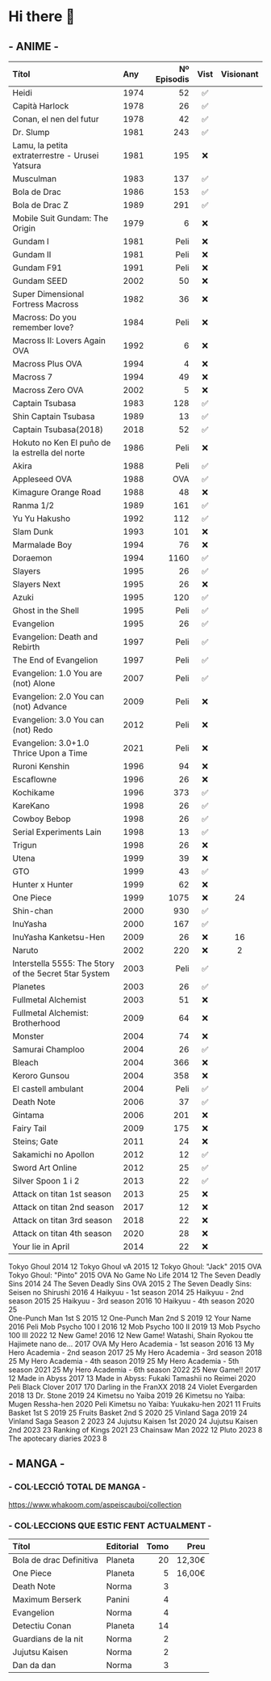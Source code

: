 # Hi there 👋


## - ANIME -

| Títol | Any | Nº Episodis | Vist | Visionant |
| :- | :- | -: | :-: | :-: |
| Heidi | 1974 | 52 | ✅ |
| Capità Harlock | 1978 | 26 | ✅ |
| Conan, el nen del futur | 1978 | 42 | ✅ |
| Dr. Slump | 1981 | 243 | ✅ |
| Lamu, la petita extraterrestre - Urusei Yatsura | 1981 |	195 | ❌ |
| Musculman | 1983 | 137 | ✅ |
| Bola de Drac | 1986 | 153 | ✅ |
| Bola de Drac Z | 1989 | 291 | ✅ |
| Mobile Suit Gundam: The Origin | 1979 | 6 | ❌ |
| Gundam I | 1981 | Peli | ❌ |
| Gundam II | 1981 | Peli | ❌ |
| Gundam F91 | 1991 |	Peli | ❌ |
| Gundam SEED	| 2002 | 50 | ❌ |
| Super Dimensional Fortress Macross | 1982 | 36 | ❌ |
| Macross: Do you remember love? |1984| Peli | ❌ |
| Macross II: Lovers Again OVA| 1992| 6 | ❌ |
| Macross Plus OVA | 1994 | 4 | ❌ |
| Macross 7 | 1994 | 49 | ❌ |
| Macross Zero OVA | 2002 | 5 | ❌ |
| Captain Tsubasa |	1983 | 128 | ✅ |
| Shin Captain Tsubasa | 1989 | 13 | ✅ |
| Captain Tsubasa(2018) | 2018 | 52 | ✅ |
| Hokuto no Ken El puño de la estrella del norte | 1986 |	Peli | ❌ |
| Akira |	1988 | Peli | ✅ |
| Appleseed OVA	| 1988 | OVA | ✅ |
| Kimagure Orange Road | 1988 | 48 | ❌ |
| Ranma 1/2 |	1989 | 161 | ✅ |
| Yu Yu Hakusho | 1992 | 112 | ✅ |
| Slam Dunk | 1993 | 101 | ❌ |
| Marmalade Boy | 1994 | 76 | ❌ |
| Doraemon | 1994 | 1160 | ✅ |
| Slayers | 1995 | 26 | ✅ |
| Slayers Next | 1995 | 26 | ❌ |
| Azuki | 1995 | 120 | ✅ |
| Ghost in the Shell | 1995 | Peli | ✅ |
| Evangelion | 1995 | 26 | ✅ |
| Evangelion: Death and Rebirth | 1997 | Peli | ✅ |
| The End of Evangelion | 1997 | Peli | ✅ |
| Evangelion: 1.0 You are (not) Alone | 2007 | Peli | ✅ |
| Evangelion: 2.0 You can (not) Advance | 2009 | Peli | ❌ |
| Evangelion: 3.0 You can (not) Redo | 2012 | Peli | ❌ |
| Evangelion: 3.0+1.0 Thrice Upon a Time | 2021 | Peli | ❌ |
| Ruroni Kenshin | 1996 | 94 | ❌ |
| Escaflowne | 1996 | 26 | ❌ |
| Kochikame | 1996 | 373| ✅ |
| KareKano | 1998 | 26 | ✅ |
| Cowboy Bebop | 1998 | 26 | ✅ |
| Serial Experiments Lain | 1998 | 13 | ✅ |
| Trigun | 1998 | 26 | ❌ |
| Utena | 1999 | 39 | ❌ |
| GTO	| 1999 | 43 | ✅ |
| Hunter x Hunter | 1999 | 62 | ❌ |
| One Piece | 1999 | 1075 | ❌ | 24 |
| Shin-chan | 2000 | 930 | ✅ |
| InuYasha | 2000 | 167 | ✅ |
| InuYasha Kanketsu-Hen | 2009 | 26 | ❌ | 16 |
| Naruto | 2002 | 220 | ❌ | 2 |
| Interstella 5555: The 5tory of the 5ecret 5tar 5ystem | 2003 | Peli | ✅ |
| Planetes | 2003 | 26 | ✅ |
| Fullmetal Alchemist | 2003 | 51 | ❌ |
| Fullmetal Alchemist: Brotherhood | 2009 | 64 | ❌ |
| Monster | 2004 | 74 | ❌ |
| Samurai Champloo | 2004 | 26 | ✅ |
| Bleach | 2004 | 366 | ❌ |
| Keroro Gunsou | 2004 | 358 | ❌ |
| El castell ambulant | 2004 | Peli | ✅ |
| Death Note | 2006 | 37 | ✅ |
| Gintama | 2006 | 201 | ❌ |
| Fairy Tail | 2009 | 175 | ❌ |
| Steins; Gate | 2011 | 24 | ❌ |
| Sakamichi no Apollon | 2012 | 12 | ✅ |
| Sword Art Online | 2012 | 25 | ✅ |
| Silver Spoon 1 i 2 | 2013 | 22 | ✅ |
| Attack on titan 1st season | 2013 | 25 | ❌ |
| Attack on titan 2nd season | 2017 | 12 | ❌ |
| Attack on titan 3rd season | 2018 | 22 | ❌ |
| Attack on titan 4th season | 2020 | 28 | ❌ |
| Your lie in April | 2014 | 22 | ❌ |
Tokyo Ghoul	2014	12
Tokyo Ghoul vA	2015	12
Tokyo Ghoul: "Jack"	2015	OVA
Tokyo Ghoul: "Pinto"	2015	OVA
No Game No Life	2014	12
The Seven Deadly Sins	2014	24
The Seven Deadly Sins OVA	2015	2
The Seven Deadly Sins: Seisen no Shirushi	2016	4
Haikyuu - 1st season	2014	25
Haikyuu - 2nd season	2015	25
Haikyuu - 3rd season	2016	10
Haikyuu - 4th season	2020	25	
One-Punch Man 1st S	2015	12
One-Punch Man 2nd S	2019	12
Your Name	2016	Peli
Mob Psycho 100 I	2016	12
Mob Psycho 100 II	2019	13
Mob Psycho 100 III	2022	12
New Game!	2016	12
New Game! Watashi, Shain Ryokou tte Hajimete nano de...	2017	OVA
My Hero Academia - 1st season	2016	13
My Hero Academia - 2nd season	2017	25
My Hero Academia - 3rd season	2018	25
My Hero Academia - 4th season	2019	25
My Hero Academia - 5th season	2021	25
My Hero Academia - 6th season	2022	25
New Game!!	2017	12
Made in Abyss	2017	13
Made in Abyss: Fukaki Tamashii no Reimei	2020	Peli
Black Clover	2017	170
Darling in the FranXX	2018	24
Violet Evergarden	2018	13
Dr. Stone	2019	24
Kimetsu no Yaiba	2019	26
Kimetsu no Yaiba: Mugen Ressha-hen	2020	Peli
Kimetsu no Yaiba: Yuukaku-hen	2021	11
Fruits Basket 1st S	2019	25
Fruits Basket 2nd S	2020	25
Vinland Saga	2019	24
Vinland Saga Season 2	2023	24
Jujutsu Kaisen 1st	2020	24
Jujutsu Kaisen 2nd	2023	23
Ranking of Kings	2021	23
Chainsaw Man	2022	12
Pluto	2023	8
The apotecary diaries	2023	8



## - MANGA -

### - COL·LECCIÓ TOTAL DE MANGA -

https://www.whakoom.com/aspeiscauboi/collection

### - COL·LECCIONS QUE ESTIC FENT ACTUALMENT -

| Títol | Editorial | Tomo | Preu |
| :- | :- | -: | -: |
| Bola de drac Definitiva | Planeta | 20 | 12,30€ |
| One Piece | Planeta | 5 | 16,00€ |
| Death Note | Norma | 3 | |
| Maximum Berserk | Panini | 4 | |
| Evangelion | Norma | 4 | |
| Detectiu Conan | Planeta | 14 | |
| Guardians de la nit | Norma | 2 | |
| Jujutsu Kaisen | Norma | 2 | |
| Dan da dan | Norma | 3 | |


